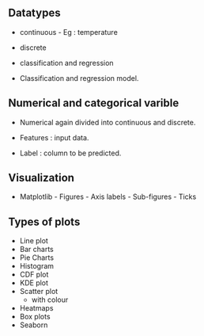 ## Datatypes
- continuous - Eg : temperature
- discrete
- classification and regression

- Classification and regression model.
  
## Numerical and categorical varible
- Numerical again divided into continuous and discrete.
  
- Features : input data.
- Label : column to be predicted.

## Visualization
- Matplotlib
          - Figures
          - Axis labels
          - Sub-figures
          - Ticks

## Types of plots
  - Line plot
  - Bar charts
  - Pie Charts
  - Histogram
  - CDF plot
  - KDE plot
  - Scatter plot
      - with colour
  - Heatmaps
  - Box plots
- Seaborn
